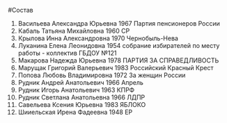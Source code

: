 #Состав
1. Васильева Александра Юрьевна 1967 Партия пенсионеров России
2. Кабаль Татьяна Михайловна 1960 СР
3. Крылова Инна Александровна 1970 Чернобыль-Нева
4. Луканина Елена Леонидовна 1954 собрание избирателей по месту работы - коллектив ГБДОУ №121
5. Макарова Надежда Юрьевна 1978 ПАРТИЯ ЗА СПРАВЕДЛИВОСТЬ
6. Марущак Григорий Валерьевич 1983 Российский Красный Крест
7. Попова Любовь Владимировна 1972 За женщин России
8. Рудник Андрей Анатольевич 1966 Апрель
9. Рудник Игорь Анатольевич 1963 КПРФ
10. Рудник Светлана Анатольевна 1966 ЛДПР
11. Савельева Ксения Юрьевна 1983 ЯБЛОКО
12. Шииельская Ирена Фадеевна 1948 ЕР
